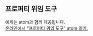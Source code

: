 ## 프로퍼티 위임 도구

예제는 atom과 함께 제공됩니다.  
[온라인에서 "프로퍼티 위임 도구" atom 읽기.](https://stepik.org/lesson/350573/step/1)